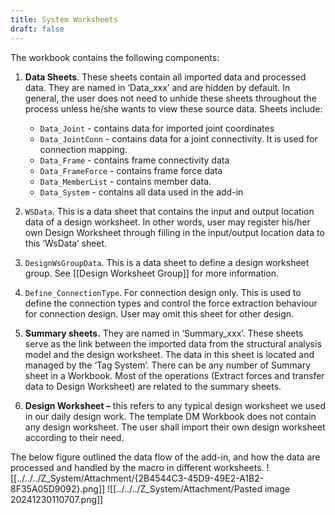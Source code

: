 ```yaml
---
title: System Worksheets
draft: false
---
```

The workbook contains the following components:
1. **Data Sheets**. These sheets contain all imported data and processed data. They are named in ‘Data_xxx’ and are hidden by default. In general, the user does not need to unhide these sheets throughout the process unless he/she wants to view these source data.  Sheets include:
	- `Data_Joint` - contains data for imported joint coordinates
	- `Data_JointConn` - contains data for a joint connectivity. It is used for connection mapping.
	- `Data_Frame` - contains frame connectivity data
	- `Data_FrameForce` - contains frame force data
	- `Data_MemberList` - contains member data. 
	- `Data_System` - contains all data used in the add-in

 2. `WSData`. This is a data sheet that contains the input and output location data of a design worksheet. In other words, user may register his/her own Design Worksheet through filling in the input/output location data to this ‘WsData’ sheet.
 3. `DesignWsGroupData`. This is a data sheet to define a design worksheet group. See [[Design Worksheet Group]] for more information.
 4. `Define_ConnectionType`. For connection design only. This is used to define the connection types and control the force extraction behaviour for connection design. User may omit this sheet for other design.
 5. **Summary sheets.** They are named in ‘Summary_xxx’. These sheets serve as the link between the imported data from the structural analysis model and the design worksheet. The data in this sheet is located and managed by the ‘Tag System’. There can be any number of Summary sheet in a Workbook. Most of the operations (Extract forces and transfer data to Design Worksheet) are related to the summary sheets.
 6. **Design Worksheet –** this refers to any typical design worksheet we used in our daily design work. The template DM Workbook does not contain any design worksheet. The user shall import their own design worksheet according to their need.

The below figure outlined the data flow of the add-in, and how the data are processed and handled by the macro in different worksheets.
![[../../../Z_System/Attachment/{2B4544C3-45D9-49E2-A1B2-8F35A05D9092}.png]]
![[../../../Z_System/Attachment/Pasted image 20241230110707.png]]